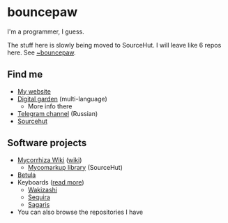 # bouncepaw

I'm a programmer, I guess.

The stuff here is slowly being moved to SourceHut. I will leave like 6 repos here. See [~bouncepaw](https://sr.ht/~bouncepaw).

## Find me
* [My website](https://bouncepaw.com)
* [Digital garden](https://garden.bouncepaw.com) (multi-language)
  * More info there
* [Telegram channel](https://t.me/bpblog) (Russian)
* [Sourcehut](https://sr.ht/~bouncepaw/)

## Software projects
* [Mycorrhiza Wiki](https://github.com/bouncepaw/mycorrhiza) ([wiki](https://mycorrhiza.wiki))
  * [Mycomarkup library](https://sr.ht/~bouncepaw/mycomarkup) (SourceHut)
* [Betula](https://betula.mycorrhiza.wiki)
* Keyboards ([read more](https://klava.wiki/hypha/u/bouncepaw/клавиатуры))
  * [Wakizashi](https://github.com/bouncepaw/wakizashi)
  * [Sequira](https://github.com/bouncepaw/sequira)
  * [Sagaris](https://github.com/bouncepaw/sagaris)
* You can also browse the repositories I have
